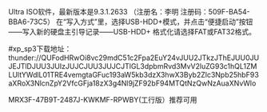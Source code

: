 Ultra ISO软件，最新版本是9.3.1.2633
（注册名：李明       注册码：509F-BA54-BBA6-73C5）
在“写入方式”里，选择USB-HDD+模式，并点击“便捷启动”按钮——写入新的硬盘主引导记录——USB-HDD+
格式化请选择FAT或FAT32格式。

#xp_sp3下载地址：
thunder://QUFodHRwOi8vc29mdC51c2Fpa2EuY24vJUU2JTkzJThEJUU0JUJEJTlDJUU3JUIzJUJCJUU3JUJCJTlGL3dpbmRvd3MvV2luZG93c1hQL1ZMLUltYWdlL01TRE4vemgtaGFuc193aW5kb3dzX3hwX3Byb2Zlc3Npb25hbF93aXRoX3NlcnZpY2VfcGFja18zX3g4Nl9jZF92bF94MTQtNzQwNzAuaXNvWlo

MRX3F-47B9T-2487J-KWKMF-RPWBY(工行版）推荐可用

